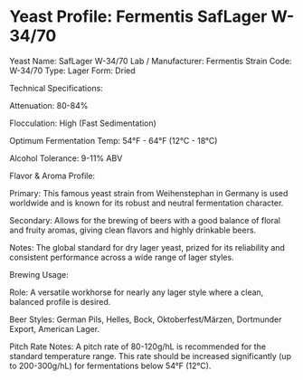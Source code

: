 # Yeast Profile: Fermentis SafLager W-34/70

Yeast Name: SafLager W-34/70
Lab / Manufacturer: Fermentis
Strain Code: W-34/70
Type: Lager
Form: Dried

Technical Specifications:

Attenuation: 80-84%

Flocculation: High (Fast Sedimentation)

Optimum Fermentation Temp: 54°F - 64°F (12°C - 18°C)

Alcohol Tolerance: 9-11% ABV

Flavor & Aroma Profile:

Primary: This famous yeast strain from Weihenstephan in Germany is used worldwide and is known for its robust and neutral fermentation character.

Secondary: Allows for the brewing of beers with a good balance of floral and fruity aromas, giving clean flavors and highly drinkable beers.

Notes: The global standard for dry lager yeast, prized for its reliability and consistent performance across a wide range of lager styles.

Brewing Usage:

Role: A versatile workhorse for nearly any lager style where a clean, balanced profile is desired.

Beer Styles: German Pils, Helles, Bock, Oktoberfest/Märzen, Dortmunder Export, American Lager.

Pitch Rate Notes:
A pitch rate of 80-120g/hL is recommended for the standard temperature range. This rate should be increased significantly (up to 200-300g/hL) for fermentations below 54°F (12°C).
